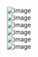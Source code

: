 ![image](https://github.com/user-attachments/assets/b5f157bc-eada-48a1-b43e-918011d0d9c8)<br>
![image](https://github.com/user-attachments/assets/4ffa194a-1f9b-42ae-80f2-b7bcd4f95908)<br>
![image](https://github.com/user-attachments/assets/87b1aadb-7930-4c51-81b5-12687f730493)<br>
![image](https://github.com/user-attachments/assets/8cda7e71-76da-4566-9dbf-9154513b7131)<br>
![image](https://github.com/user-attachments/assets/39287eb7-569e-4c65-8308-1c0e568c529f)<br>
![image](https://github.com/user-attachments/assets/779b87bb-6262-4aed-b151-46765fedfdaf)





